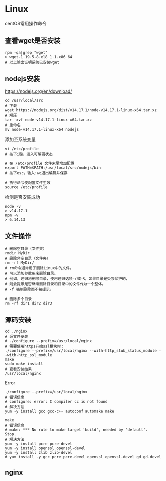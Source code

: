 # Linux

centOS常用操作命令

## 查看wget是否安装

```shell
rpm -qa|grep "wget"
> wget-1.19.5-8.el8_1.1.x86_64
# 以上输出证明系统已安装wget
```

## nodejs安装

https://nodejs.org/en/download/

```shell
cd /usr/local/src
# 下载
wget https://nodejs.org/dist/v14.17.1/node-v14.17.1-linux-x64.tar.xz
# 解压
tar -xvf node-v14.17.1-linux-x64.tar.xz
# 重命名
mv node-v14.17.1-linux-x64 nodejs
```

添加至系统变量

```shell
vi /etc/profile
# 按下i键，进入可编辑状态

# 在 /etc/profile 文件末尾增加配置
export PATH=$PATH:/usr/local/src/nodejs/bin
# 按下esc，输入:wq退出编辑并保存

# 执行命令使配置文件生效
source /etc/profile
```

检测是否安装成功

```shell
node -v
> v14.17.1
npm -v
> 6.14.13
```

## 文件操作

```shell
# 删除空目录（文件夹）
rmdir MyDir
# 删除非空目录（文件夹）
rm -rf MyDir/
# rm命令通常用于删除Linux中的文件。
# 可以添加参数用来删除目录。
# 例如，递归地删除目录，使用递归选项-r或-R，如果目录是受写保护的，
# 则会提示是否继续删除目录和目录中的文件作为一个整体。
# -f 强制删除而不被提示。

# 删除多个目录
rm -rf dir1 dir2 dir3
```

## 源码安装

```shell
cd ./nginx
# 源文件安装
# ./configure --prefix=/usr/local/nginx
# 需要使用https开始ssl模块时：
./configure --prefix=/usr/local/nginx --with-http_stub_status_module --with-http_ssl_module
make
sudo make install
# 查看安装结果
/usr/local/nginx
```

Error

```shell
./configure --prefix=/usr/local/nginx
# 错误信息
# configure: error: C compiler cc is not found
# 解决方法
yum -y install gcc gcc-c++ autoconf automake make
```

```shell
make
# 错误信息
# make: *** No rule to make target 'build', needed by 'default'.  Stop.
# 解决方法
yum -y install pcre pcre-devel
yum -y install openssl openssl-devel
yum -y install zlib zlib-devel
# yum install -y gcc pcre pcre-devel openssl openssl-devel gd gd-devel
```

## nginx

```shell

```